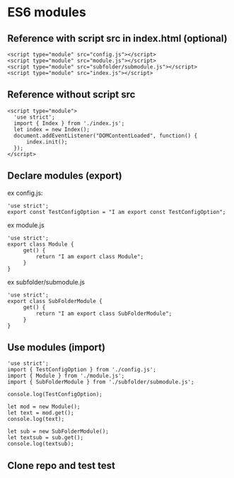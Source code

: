 # ES6 modules

## Reference with script src in index.html (optional)
```
<script type="module" src="config.js"></script>
<script type="module" src="module.js"></script>
<script type="module" src="subfolder/submodule.js"></script>
<script type="module" src="index.js"></script>
```
## Reference without script src
```
<script type="module">
  'use strict';
  import { Index } from './index.js';
  let index = new Index();
  document.addEventListener("DOMContentLoaded", function() {
      index.init();
  });
</script>
```

## Declare modules (export)
ex config.js:
```
'use strict';
export const TestConfigOption = "I am export const TestConfigOption";
```

ex module.js
```
'use strict';
export class Module {
     get() {
         return "I am export class Module";
     }
}
```
ex subfolder/submodule.js
```
'use strict';
export class SubFolderModule {
     get() {
         return "I am export class SubFolderModule";
     }
}
```

## Use modules (import)
```
'use strict';
import { TestConfigOption } from './config.js';
import { Module } from './module.js';
import { SubFolderModule } from './subfolder/submodule.js';
  
console.log(TestConfigOption);
  
let mod = new Module();
let text = mod.get();
console.log(text);
  
let sub = new SubFolderModule();
let textsub = sub.get();
console.log(textsub);
```

## Clone repo and test test
